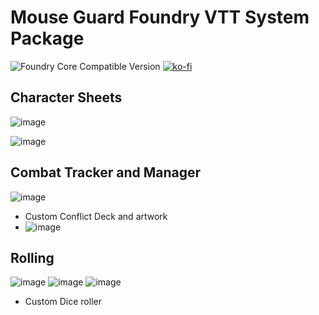 # Mouse Guard Foundry VTT System Package

![Foundry Core Compatible Version](https://img.shields.io/badge/dynamic/json?color=orange&label=Foundry%20Version&query=compatibility.verified&url=https%3A%2F%2Fraw.githubusercontent.com%2Fjsavko%2Fmouseguard%2Fmain%2Fsystem.json)
[![ko-fi](https://img.shields.io/badge/-Buy%20me%20a%20beer-orange)](https://ko-fi.com/lostphoenix)

## Character Sheets

![image](https://user-images.githubusercontent.com/192591/146629548-c8125591-48e1-47ad-bf75-099d68712519.png)

![image](https://user-images.githubusercontent.com/192591/146629553-179c3a22-e962-4855-946a-dccda75f9629.png)

## Combat Tracker and Manager

![image](https://user-images.githubusercontent.com/192591/146629396-244407d5-e6e3-44cc-9e1b-be6b429e8a9f.png)

-   Custom Conflict Deck and artwork
-   ![image](https://user-images.githubusercontent.com/192591/146629608-bb9d4894-8bb1-407f-878b-cebea5d6c7f0.png)

## Rolling

![image](https://user-images.githubusercontent.com/192591/146629579-475097aa-c22a-4223-82cb-bc921c11c1ac.png)
![image](https://user-images.githubusercontent.com/192591/146629589-5a18d706-c091-4fe4-9a8c-616769d721b0.png)
![image](https://user-images.githubusercontent.com/192591/146629598-522d84dc-6a92-4aa8-b7b6-8b1655184f80.png)

-   Custom Dice roller
